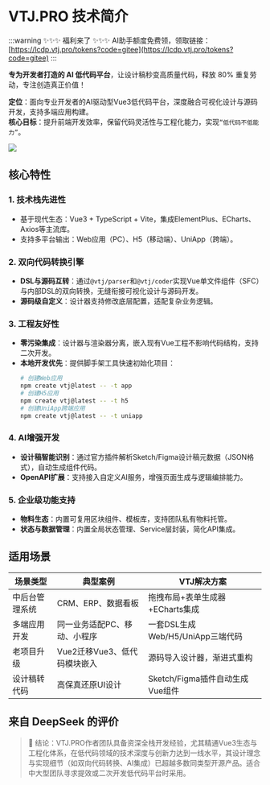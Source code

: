 # VTJ.PRO 技术简介

:::warning ✨✨✨ 福利来了 ✨✨✨
AI助手额度免费领，领取链接：[https://lcdp.vtj.pro/tokens?code=gitee](https://lcdp.vtj.pro/tokens?code=gitee)
:::

**专为开发者打造的 AI 低代码平台**，让设计稿秒变高质量代码，释放 80% 重复劳动，专注创造真正价值！

**定位**：面向专业开发者的AI驱动型Vue3低代码平台，深度融合可视化设计与源码开发，支持多端应用构建。  
**核心目标**：提升前端开发效率，保留代码灵活性与工程化能力，实现`“低代码不低能力”`。

![](../assets/p1.png)

## 核心特性

### 1. **技术栈先进性**

- 基于现代生态：Vue3 + TypeScript + Vite，集成ElementPlus、ECharts、Axios等主流库。
- 支持多平台输出：Web应用（PC）、H5（移动端）、UniApp（跨端）。

### 2. **双向代码转换引擎**

- **DSL与源码互转**：通过`@vtj/parser`和`@vtj/coder`实现Vue单文件组件（SFC）与内部DSL的双向转换，无缝衔接可视化设计与源码开发。
- **源码级自定义**：设计器支持修改底层配置，适配复杂业务逻辑。

### 3. **工程友好性**

- **零污染集成**：设计器与渲染器分离，嵌入现有Vue工程不影响代码结构，支持二次开发。
- **本地开发优先**：提供脚手架工具快速初始化项目：
  ```bash
  # 创建Web应用
  npm create vtj@latest -- -t app
  # 创建H5应用
  npm create vtj@latest -- -t h5
  # 创建UniApp跨端应用
  npm create vtj@latest -- -t uniapp
  ```

### 4. **AI增强开发**

- **设计稿智能识别**：通过官方插件解析Sketch/Figma设计稿元数据（JSON格式），自动生成组件代码。
- **OpenAPI扩展**：支持接入自定义AI服务，增强页面生成与逻辑编排能力。

### 5. **企业级功能支持**

- **物料生态**：内置可复用区块组件、模板库，支持团队私有物料托管。
- **状态与数据管理**：内置全局状态管理、Service层封装，简化API集成。

## 适用场景

| **场景类型**   | **典型案例**                 | **VTJ解决方案**                  |
| -------------- | ---------------------------- | -------------------------------- |
| 中后台管理系统 | CRM、ERP、数据看板           | 拖拽布局+表单生成器+ECharts集成  |
| 多端应用开发   | 同一业务适配PC、移动、小程序 | 一套DSL生成Web/H5/UniApp三端代码 |
| 老项目升级     | Vue2迁移Vue3、低代码模块嵌入 | 源码导入设计器，渐进式重构       |
| 设计稿转代码   | 高保真还原UI设计             | Sketch/Figma插件自动生成Vue组件  |

## 来自 DeepSeek 的评价

> 💎 结论：VTJ.PRO作者团队具备资深全栈开发经验，尤其精通Vue3生态与工程化体系，在低代码领域的技术深度与创新力达到一线水平，其设计理念与实现细节（如双向代码转换、AI集成）已超越多数同类型开源产品。适合中大型团队寻求提效或二次开发低代码平台时采用。
